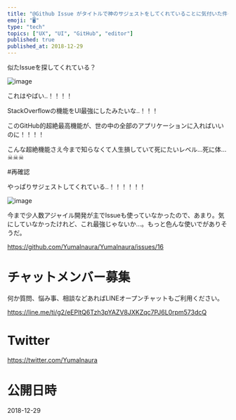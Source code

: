 ```yaml
---
title: "@Github Issue がタイトルで神のサジェストをしてくれていることに気付いた件‥！ @yumainaura #UI #UX "
emoji: "🖥"
type: "tech"
topics: ["UX", "UI", "GitHub", "editor"]
published: true
published_at: 2018-12-29
---
```


似たIssueを探してくれている？


![image](https://user-images.githubusercontent.com/13635059/50532100-a7fdd000-0b57-11e9-8185-248b0832164c.png)

これはやばい‥！！！！

StackOverflowの機能をUI最強にしたみたいな‥！！！

このGitHub的超絶最高機能が、世の中の全部のアプリケーションに入ればいいのに！！！！

こんな超絶機能さえ今まで知らなくて人生損していて死にたいレベル…死に体…☠☠☠

#再確認

やっぱりサジェストしてくれている‥！！！！！！


![image](https://user-images.githubusercontent.com/13635059/50532114-e5faf400-0b57-11e9-8a5e-e308140b7e76.png)

今まで少人数アジャイル開発が主でIssueも使っていなかったので、あまり。気にしていなかったけれど、これ最強じゃないか…。もっと色んな使いでがありそうだ。


https://github.com/YumaInaura/YumaInaura/issues/16








<!-- Update From Qiita API -->

# チャットメンバー募集


何か質問、悩み事、相談などあればLINEオープンチャットもご利用ください。

https://line.me/ti/g2/eEPltQ6Tzh3pYAZV8JXKZqc7PJ6L0rpm573dcQ





# Twitter


https://twitter.com/YumaInaura


<!-- Update From Qiita API -->



# 公開日時

2018-12-29
